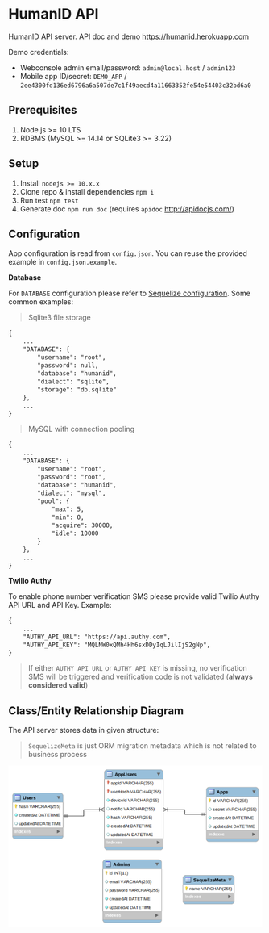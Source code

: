 # HumanID API

HumanID API server. API doc and demo https://humanid.herokuapp.com

Demo credentials:
* Webconsole admin email/password: `admin@local.host` / `admin123`
* Mobile app ID/secret: `DEMO_APP` / `2ee4300fd136ed6796a6a507de7c1f49aecd4a11663352fe54e54403c32bd6a0`

## Prerequisites

1. Node.js >= 10 LTS
2. RDBMS (MySQL >= 14.14 or SQLite3 >= 3.22)

## Setup

1. Install `nodejs >= 10.x.x`
2. Clone repo & install dependencies `npm i`
3. Run test `npm test`
4. Generate doc `npm run doc` (requires `apidoc` http://apidocjs.com/)
   
## Configuration

App configuration is read from `config.json`. You can reuse the provided example in `config.json.example`. 

**Database**

For `DATABASE` configuration please refer to [Sequelize configuration](http://docs.sequelizejs.com/manual/getting-started). Some common examples:

> Sqlite3 file storage

```
{
    ...
    "DATABASE": {
        "username": "root",
        "password": null,
        "database": "humanid",
        "dialect": "sqlite",
        "storage": "db.sqlite"
    },
    ...
}
```

> MySQL with connection pooling

```
{
    ...
    "DATABASE": {
        "username": "root",
        "password": "root",
        "database": "humanid",
        "dialect": "mysql",
        "pool": {
            "max": 5,
            "min": 0,
            "acquire": 30000,
            "idle": 10000
        }    
    },
    ...
}
```

**Twilio Authy**

To enable phone number verification SMS please provide valid Twilio Authy API URL and API Key. Example:

```
{
    ...
    "AUTHY_API_URL": "https://api.authy.com",
    "AUTHY_API_KEY": "MQLNW0xQMh4Hh6sxDDyIqLJilIjS2gNp",
}
```
> If either `AUTHY_API_URL` or `AUTHY_API_KEY` is missing, no verification SMS will be triggered and verification code is not validated (**always considered valid**)

## Class/Entity Relationship Diagram

The API server stores data in given structure:

> `SequelizeMeta` is just ORM migration metadata which is not related to business process

![Class/Entity Relationship Diagram](erd.png)
